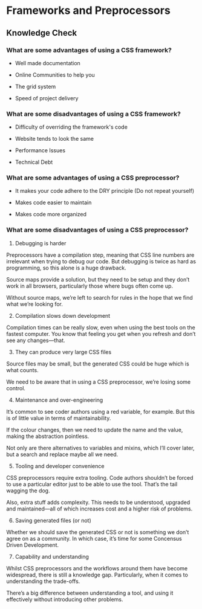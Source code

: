 # Frameworks and Preprocessors

## Knowledge Check

### What are some advantages of using a CSS framework?

- Well made documentation

- Online Communities to help you

- The grid system

- Speed of project delivery

### What are some disadvantages of using a CSS framework?

- Difficulty of overriding the framework's code

- Website tends to look the same

- Performance Issues

- Technical Debt


### What are some advantages of using a CSS preprocessor?

- It makes your code adhere to the DRY principle (Do not repeat yourself)

- Makes code easier to maintain

- Makes code more organized

### What are some disadvantages of using a CSS preprocessor?

1. Debugging is harder

Preprocessors have a compilation step, meaning that CSS line numbers are irrelevant when trying to debug our code. But debugging is twice as hard as programming, so this alone is a huge drawback.

Source maps provide a solution, but they need to be setup and they don’t work in all browsers, particularly those where bugs often come up.

Without source maps, we’re left to search for rules in the hope that we find what we’re looking for.

2. Compilation slows down development

Compilation times can be really slow, even when using the best tools on the fastest computer. You know that feeling you get when you refresh and don’t see any changes—that.

3. They can produce very large CSS files

Source files may be small, but the generated CSS could be huge which is what counts.

We need to be aware that in using a CSS preprocessor, we’re losing some control.

4. Maintenance and over-engineering

It’s common to see coder authors using a red variable, for example. But this is of little value in terms of maintainability.

If the colour changes, then we need to update the name and the value, making the abstraction pointless.

Not only are there alternatives to variables and mixins, which I’ll cover later, but a search and replace maybe all we need.

5. Tooling and developer convenience

CSS preprocessors require extra tooling. Code authors shouldn’t be forced to use a particular editor just to be able to use the tool. That’s the tail wagging the dog.

Also, extra stuff adds complexity. This needs to be understood, upgraded and maintained—all of which increases cost and a higher risk of problems.

6. Saving generated files (or not)

Whether we should save the generated CSS or not is something we don’t agree on as a community. In which case, it’s time for some Concensus Driven Development.

7. Capability and understanding

Whilst CSS preprocessors and the workflows around them have become widespread, there is still a knowledge gap. Particularly, when it comes to understanding the trade-offs.

There’s a big difference between understanding a tool, and using it effectively without introducing other problems.